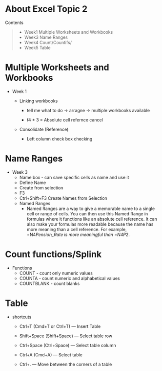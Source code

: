 # About Excel Topic 2

Contents
> * Week1 Multiple Worksheets and Workbooks
> * Week3 Name Ranges
> * Week4 Count/Countifs/
> * Week5 Table


# Multiple Worksheets and Workbooks
* Week 1
    * Linking workbooks
        * tell me what to do -> arragne -> multiple workbooks available

        * f4 * 3 = Absolute cell refernce cancel

    * Consolidate (Reference)
        * Left column check box checking

# Name Ranges
* Week 3
    * Name box - can save specific cells as name and use it
    * Define Name
    * Create from selection
    * F3
    * Ctrl+Shift+F3 Create Names from Selection
    * Named Ranges
        * Named Ranges are a way to give a memorable name to a single cell or range of cells. You can then   use this Named Range in formulas where it functions like an absolute cell reference. It can also make your formulas more readable because the name has more meaning than a cell reference. For example, =N4*Pension_Rate is more meaningful than =N4*$P$2.

# Count functions/Splink
* Functions
    * COUNT - count only numeric values
    * COUNTA - count numeric and alphabetical values
    * COUNTBLANK - count blanks


# Table
* shortcuts
    * Ctrl+T (Cmd+T or Ctrl+T) — Insert Table

    * Shift+Space (Shift+Space) — Select table row

    * Ctrl+Space (Ctrl+Space) — Select table column

    * Ctrl+A (Cmd+A) — Select table

    * Ctrl+. — Move between the corners of a table